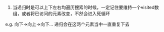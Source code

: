 1. 当递归时是可以上下左右均遍历搜索的时候，一定记住要维持一个visited数组，或者将已访问的元素改变，不然会进入死循环

  e.g. 向下->向上->向下... 递归会在这两个元素当中一直重复下去

